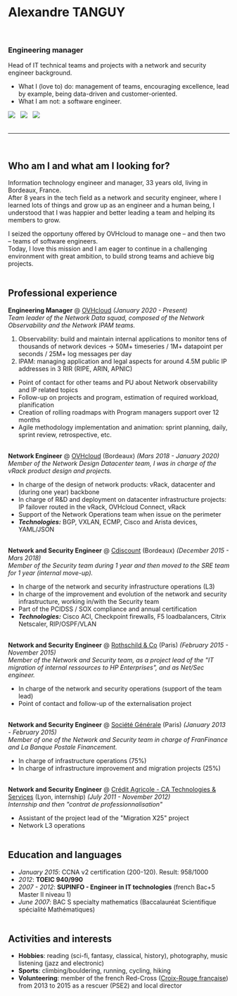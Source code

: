 # Alexandre TANGUY
<br >

### Engineering manager

Head of IT technical teams and projects with a network and security engineer background.<br>
- What I (love to) do: management of teams, encouraging excellence, lead by example, being data-driven and customer-oriented.<br>
- What I am not: a software engineer.<br >

[![](https://img.shields.io/badge/PDF-267CB9?style=for-the-badge&logo=docusign)](https://github.com/hikatanguy/cv/raw/main/out/cv_alexandre_tanguy.pdf) &nbsp; [![](https://img.shields.io/badge/Email-267CB9?style=for-the-badge&logo=maildotru)](mailto:alexandre@tanguy.pro) &nbsp; [![](https://img.shields.io/badge/LinkedIn-267CB9?style=for-the-badge&logo=linkedin)](https://www.linkedin.com/in/alexandretanguy/) <br><br>

---

<br>

## Who am I and what am I looking for?
Information technology engineer and manager, 33 years old, living in Bordeaux, France.<br>
After 8 years in the tech field as a network and security engineer, where I learned lots of things and grow up as an engineer and a human being, I understood that I was happier and better leading a team and helping its members to grow. 

I seized the opportuny offered by OVHcloud to manage one – and then two – teams of software engineers.<br>
Today, I love this mission and I am eager to continue in a challenging environment with great ambition, to build strong teams and achieve big projects. 
<br><br>

## Professional experience
**Engineering Manager** @ [OVHcloud](https://www.ovhcloud.com) _(January 2020 - Present)_ <br>
*Team leader of the Network Data squad, composed of the Network Observability and the Network IPAM teams.*

1. Observability: build and maintain internal applications to monitor tens of thousands of network devices -> 50M+ timeseries / 1M+ datapoint per seconds / 25M+ log messages per day
2. IPAM: managing application and legal aspects for around 4.5M public IP addresses in 3 RIR (RIPE, ARIN, APNIC) 

  - Point of contact for other teams and PU about Network observability and IP related topics
  - Follow-up on projects and program, estimation of required workload, planification
  - Creation of rolling roadmaps with Program managers support over 12 months
  - Agile methodology implementation and animation: sprint planning, daily, sprint review, retrospective, etc.
<br><br>

**Network Engineer** @ [OVHcloud](https://www.ovhcloud.com) (Bordeaux) _(Mars 2018 - January 2020)_ <br>
*Member of the Network Design Datacenter team, I was in charge of the vRack product design and projects.*

  - In charge of the design of network products: vRack, datacenter and (during one year) backbone
  - In charge of R&D and deployment on datacenter infrastructure projects: IP failover routed in the vRack, OVHcloud Connect, vRack
  - Support of the Network Operations team when issue on the perimeter
  - **_Technologies:_** BGP, VXLAN, ECMP, Cisco and Arista devices, YAML/JSON
<br><br>

**Network and Security Engineer** @ [Cdiscount](https://www.cdiscount.com) (Bordeaux) _(December 2015 - Mars 2018)_ <br>
*Member of the Security team during 1 year and then moved to the SRE team for 1 year (internal move-up).*

  - In charge of the network and security infrastructure operations (L3)
  - In charge of the improvement and evolution of the network and security infrastructure, working in/with the Security team
  - Part of the PCIDSS / SOX compliance and annual certification
  - **_Technologies:_** Cisco ACI, Checkpoint firewalls, F5 loadbalancers, Citrix Netscaler, RIP/OSPF/VLAN
<br><br>

**Network and Security Engineer** @ [Rothschild & Co](https://www.rothschildandco.com/) (Paris) _(February 2015 - November 2015)_ <br>
*Member of the Network and Security team, as a project lead of the "IT migration of internal ressources to HP Enterprises", and as Net/Sec engineer.*

  - In charge of the network and security operations (support of the team lead)
  - Point of contact and follow-up of the externalisation project
<br><br>

**Network and Security Engineer** @ [Société Générale](https://www.societegenerale.com) (Paris) _(January 2013 - February 2015)_ <br>
*Member of one of the Network and Security team in charge of FranFinance and La Banque Postale Financement.*

  - In charge of infrastructure operations (75%)
  - In charge of infrastructure improvement and migration projects (25%)
<br><br>

**Network and Security Engineer** @ [Crédit Agricole - CA Technologies & Services](https://www.credit-agricole.com/marques-et-metiers/toutes-nos-marques/credit-agricole-technologies-et-services) (Lyon, internship) _(July 2011 - November 2012)_<br>
*Internship and then "contrat de professionnalisation"*

  - Assistant of the project lead of the "Migration X25" project
  - Network L3 operations
<br><br> 

## Education and languages
  - *January 2015*: CCNA v2 certification (200-120). Result: 958/1000
  - *2012*: **TOEIC 940/990**
  - *2007 - 2012*: **SUPINFO - Engineer in IT technologies** (french Bac+5 Master II niveau 1)
  - *June 2007*: BAC S specialty mathematics (Baccalauréat Scientifique spécialité Mathématiques)
<br><br>

## Activities and interests
  - **Hobbies**: reading (sci-fi, fantasy, classical, history), photography, music listening (jazz and electronic)
  - **Sports**: climbing/bouldering, running, cycling, hiking
  - **Volunteering**: member of the french Red-Cross ([Croix-Rouge française](https://www.croix-rouge.fr)) from 2013 to 2015 as a rescuer (PSE2) and local director 
<br><br>
